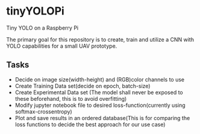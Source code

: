 # tinyYOLOPi
Tiny YOLO on a Raspberry Pi
<p>The primary goal for this repository is to create, train and utilize a CNN with YOLO capabilities for a small UAV prototype.</p>

## Tasks
- Decide on image size(width-height) and (RGB)color channels to use 
- Create Training Data set(decide on epoch, batch-size)
- Create Experimental Data set (The model shall never be exposed to these beforehand, this is to avoid overfitting)
- Modify jupyter notebook file to desired loss-function(currently using softmax-crossentropy)
- Plot and save results in an ordered database(This is for comparing the loss functions to decide the best approach for our use case)
